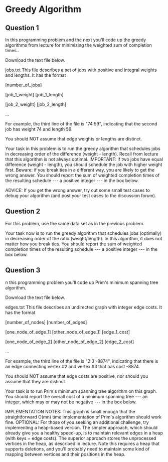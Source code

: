 # Greedy Algorithm

## Question 1

In this programming problem and the next you'll code up the greedy algorithms from lecture for minimizing the weighted sum of completion times..

Download the text file below.

jobs.txt
This file describes a set of jobs with positive and integral weights and lengths. It has the format

[number_of_jobs]

[job_1_weight] [job_1_length]

[job_2_weight] [job_2_length]

...

For example, the third line of the file is "74 59", indicating that the second job has weight 74 and length 59.

You should NOT assume that edge weights or lengths are distinct.

Your task in this problem is to run the greedy algorithm that schedules jobs in decreasing order of the difference (weight - length). Recall from lecture that this algorithm is not always optimal. IMPORTANT: if two jobs have equal difference (weight - length), you should schedule the job with higher weight first. Beware: if you break ties in a different way, you are likely to get the wrong answer. You should report the sum of weighted completion times of the resulting schedule --- a positive integer --- in the box below.

ADVICE: If you get the wrong answer, try out some small test cases to debug your algorithm (and post your test cases to the discussion forum).


## Question 2

For this problem, use the same data set as in the previous problem.

Your task now is to run the greedy algorithm that schedules jobs (optimally) in decreasing order of the ratio (weight/length). In this algorithm, it does not matter how you break ties. You should report the sum of weighted completion times of the resulting schedule --- a positive integer --- in the box below.

## Question 3

n this programming problem you'll code up Prim's minimum spanning tree algorithm.

Download the text file below.

edges.txt
This file describes an undirected graph with integer edge costs. It has the format

[number_of_nodes] [number_of_edges]

[one_node_of_edge_1] [other_node_of_edge_1] [edge_1_cost]

[one_node_of_edge_2] [other_node_of_edge_2] [edge_2_cost]

...

For example, the third line of the file is "2 3 -8874", indicating that there is an edge connecting vertex #2 and vertex #3 that has cost -8874.

You should NOT assume that edge costs are positive, nor should you assume that they are distinct.

Your task is to run Prim's minimum spanning tree algorithm on this graph. You should report the overall cost of a minimum spanning tree --- an integer, which may or may not be negative --- in the box below.

IMPLEMENTATION NOTES: This graph is small enough that the straightforward O(mn) time implementation of Prim's algorithm should work fine. OPTIONAL: For those of you seeking an additional challenge, try implementing a heap-based version. The simpler approach, which should already give you a healthy speed-up, is to maintain relevant edges in a heap (with keys = edge costs). The superior approach stores the unprocessed vertices in the heap, as described in lecture. Note this requires a heap that supports deletions, and you'll probably need to maintain some kind of mapping between vertices and their positions in the heap.